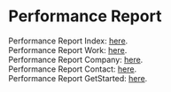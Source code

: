 # Performance Report

Performance Report Index: [here](https://github.com/beginningofdays/inspirado-marketing/blob/main/docs/src/Performance-Report-index.pdf).<br/>
Performance Report Work: [here](https://github.com/beginningofdays/inspirado-marketing/blob/main/docs/src/Performance-Report-Work.pdf).<br/>
Performance Report Company: [here](https://github.com/beginningofdays/inspirado-marketing/blob/main/docs/src/Performance-Report-Company.pdf).<br/>
Performance Report Contact: [here](https://github.com/beginningofdays/inspirado-marketing/blob/main/docs/src/Performance-Report-Contact.pdf).<br/>
Performance Report GetStarted: [here](https://github.com/beginningofdays/inspirado-marketing/blob/main/docs/src/Performance-Report-GetStarted.pdf).<br/>
